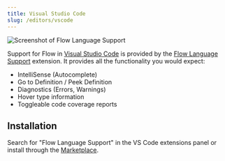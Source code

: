 ```yaml
---
title: Visual Studio Code
slug: /editors/vscode
---
```


![Screenshot of Flow Language Support](/static/flow_for_vscode.gif)

Support for Flow in [Visual Studio Code](https://code.visualstudio.com/) is provided by
the [Flow Language Support](https://marketplace.visualstudio.com/items?itemName=flowtype.flow-for-vscode)
extension. It provides all the functionality you would expect:

- IntelliSense (Autocomplete)
- Go to Definition / Peek Definition
- Diagnostics (Errors, Warnings)
- Hover type information
- Toggleable code coverage reports

## Installation

Search for "Flow Language Support" in the VS Code extensions panel or install through the [Marketplace](https://marketplace.visualstudio.com/items?itemName=flowtype.flow-for-vscode).
